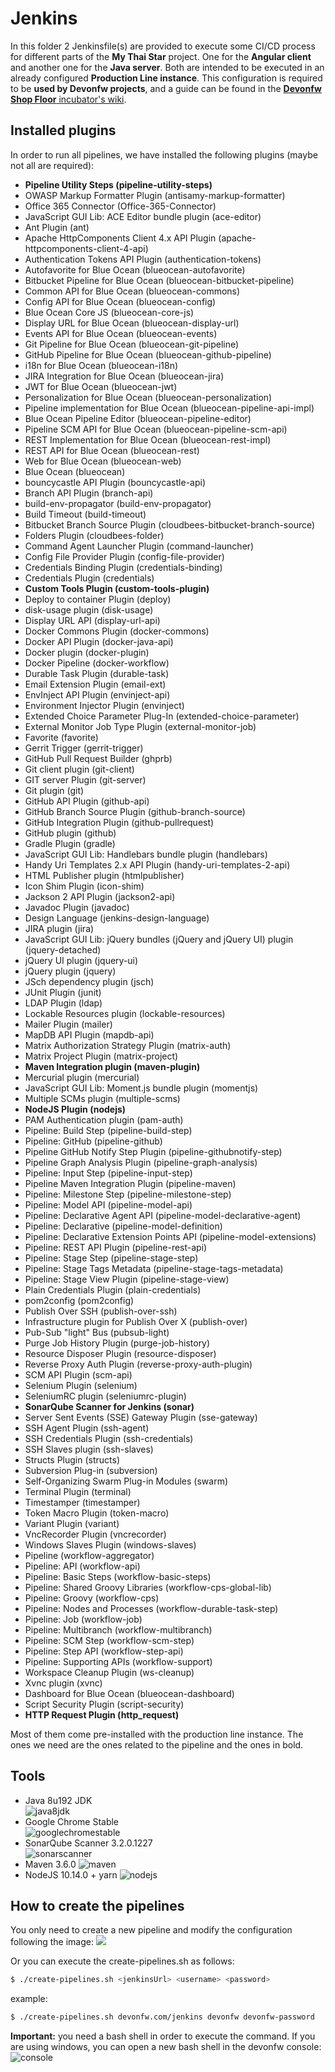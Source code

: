 # Jenkins

In this folder 2 Jenkinsfile(s) are provided to execute some CI/CD process for different parts of the **My Thai Star** project. One for the **Angular client** and another one for the **Java server**. Both are intended to be executed in an already configured **Production Line instance**. This configuration is required to be **used by Devonfw projects**, and a guide can be found in the [**Devonfw Shop Floor** incubator's wiki](https://github.com/devonfw/devonfw-shop-floor/wiki/devonfw-shop-floor-4-production-line-environment).

## Installed plugins

In order to run all pipelines, we have installed the following plugins (maybe not all are required):

- **Pipeline Utility Steps (pipeline-utility-steps)**
- OWASP Markup Formatter Plugin (antisamy-markup-formatter)
- Office 365 Connector (Office-365-Connector)
- JavaScript GUI Lib: ACE Editor bundle plugin (ace-editor)
- Ant Plugin (ant)
- Apache HttpComponents Client 4.x API Plugin (apache-httpcomponents-client-4-api)
- Authentication Tokens API Plugin (authentication-tokens)
- Autofavorite for Blue Ocean (blueocean-autofavorite)
- Bitbucket Pipeline for Blue Ocean (blueocean-bitbucket-pipeline)
- Common API for Blue Ocean (blueocean-commons)
- Config API for Blue Ocean (blueocean-config)
- Blue Ocean Core JS (blueocean-core-js)
- Display URL for Blue Ocean (blueocean-display-url)
- Events API for Blue Ocean (blueocean-events)
- Git Pipeline for Blue Ocean (blueocean-git-pipeline)
- GitHub Pipeline for Blue Ocean (blueocean-github-pipeline)
- i18n for Blue Ocean (blueocean-i18n)
- JIRA Integration for Blue Ocean (blueocean-jira)
- JWT for Blue Ocean (blueocean-jwt)
- Personalization for Blue Ocean (blueocean-personalization)
- Pipeline implementation for Blue Ocean (blueocean-pipeline-api-impl)
- Blue Ocean Pipeline Editor (blueocean-pipeline-editor)
- Pipeline SCM API for Blue Ocean (blueocean-pipeline-scm-api)
- REST Implementation for Blue Ocean (blueocean-rest-impl)
- REST API for Blue Ocean (blueocean-rest)
- Web for Blue Ocean (blueocean-web)
- Blue Ocean (blueocean)
- bouncycastle API Plugin (bouncycastle-api)
- Branch API Plugin (branch-api)
- build-env-propagator (build-env-propagator)
- Build Timeout (build-timeout)
- Bitbucket Branch Source Plugin (cloudbees-bitbucket-branch-source)
- Folders Plugin (cloudbees-folder)
- Command Agent Launcher Plugin (command-launcher)
- Config File Provider Plugin (config-file-provider)
- Credentials Binding Plugin (credentials-binding)
- Credentials Plugin (credentials)
- **Custom Tools Plugin (custom-tools-plugin)**
- Deploy to container Plugin (deploy)
- disk-usage plugin (disk-usage)
- Display URL API (display-url-api)
- Docker Commons Plugin (docker-commons)
- Docker API Plugin (docker-java-api)
- Docker plugin (docker-plugin)
- Docker Pipeline (docker-workflow)
- Durable Task Plugin (durable-task)
- Email Extension Plugin (email-ext)
- EnvInject API Plugin (envinject-api)
- Environment Injector Plugin (envinject)
- Extended Choice Parameter Plug-In (extended-choice-parameter)
- External Monitor Job Type Plugin (external-monitor-job)
- Favorite (favorite)
- Gerrit Trigger (gerrit-trigger)
- GitHub Pull Request Builder (ghprb)
- Git client plugin (git-client)
- GIT server Plugin (git-server)
- Git plugin (git)
- GitHub API Plugin (github-api)
- GitHub Branch Source Plugin (github-branch-source)
- GitHub Integration Plugin (github-pullrequest)
- GitHub plugin (github)
- Gradle Plugin (gradle)
- JavaScript GUI Lib: Handlebars bundle plugin (handlebars)
- Handy Uri Templates 2.x API Plugin (handy-uri-templates-2-api)
- HTML Publisher plugin (htmlpublisher)
- Icon Shim Plugin (icon-shim)
- Jackson 2 API Plugin (jackson2-api)
- Javadoc Plugin (javadoc)
- Design Language (jenkins-design-language)
- JIRA plugin (jira)
- JavaScript GUI Lib: jQuery bundles (jQuery and jQuery UI) plugin (jquery-detached)
- jQuery UI plugin (jquery-ui)
- jQuery plugin (jquery)
- JSch dependency plugin (jsch)
- JUnit Plugin (junit)
- LDAP Plugin (ldap)
- Lockable Resources plugin (lockable-resources)
- Mailer Plugin (mailer)
- MapDB API Plugin (mapdb-api)
- Matrix Authorization Strategy Plugin (matrix-auth)
- Matrix Project Plugin (matrix-project)
- **Maven Integration plugin (maven-plugin)**
- Mercurial plugin (mercurial)
- JavaScript GUI Lib: Moment.js bundle plugin (momentjs)
- Multiple SCMs plugin (multiple-scms)
- **NodeJS Plugin (nodejs)**
- PAM Authentication plugin (pam-auth)
- Pipeline: Build Step (pipeline-build-step)
- Pipeline: GitHub (pipeline-github)
- Pipeline GitHub Notify Step Plugin (pipeline-githubnotify-step)
- Pipeline Graph Analysis Plugin (pipeline-graph-analysis)
- Pipeline: Input Step (pipeline-input-step)
- Pipeline Maven Integration Plugin (pipeline-maven)
- Pipeline: Milestone Step (pipeline-milestone-step)
- Pipeline: Model API (pipeline-model-api)
- Pipeline: Declarative Agent API (pipeline-model-declarative-agent)
- Pipeline: Declarative (pipeline-model-definition)
- Pipeline: Declarative Extension Points API (pipeline-model-extensions)
- Pipeline: REST API Plugin (pipeline-rest-api)
- Pipeline: Stage Step (pipeline-stage-step)
- Pipeline: Stage Tags Metadata (pipeline-stage-tags-metadata)
- Pipeline: Stage View Plugin (pipeline-stage-view)
- Plain Credentials Plugin (plain-credentials)
- pom2config (pom2config)
- Publish Over SSH (publish-over-ssh)
- Infrastructure plugin for Publish Over X (publish-over)
- Pub-Sub "light" Bus (pubsub-light)
- Purge Job History Plugin (purge-job-history)
- Resource Disposer Plugin (resource-disposer)
- Reverse Proxy Auth Plugin (reverse-proxy-auth-plugin)
- SCM API Plugin (scm-api)
- Selenium Plugin (selenium)
- SeleniumRC plugin (seleniumrc-plugin)
- **SonarQube Scanner for Jenkins (sonar)**
- Server Sent Events (SSE) Gateway Plugin (sse-gateway)
- SSH Agent Plugin (ssh-agent)
- SSH Credentials Plugin (ssh-credentials)
- SSH Slaves plugin (ssh-slaves)
- Structs Plugin (structs)
- Subversion Plug-in (subversion)
- Self-Organizing Swarm Plug-in Modules (swarm)
- Terminal Plugin (terminal)
- Timestamper (timestamper)
- Token Macro Plugin (token-macro)
- Variant Plugin (variant)
- VncRecorder Plugin (vncrecorder)
- Windows Slaves Plugin (windows-slaves)
- Pipeline (workflow-aggregator)
- Pipeline: API (workflow-api)
- Pipeline: Basic Steps (workflow-basic-steps)
- Pipeline: Shared Groovy Libraries (workflow-cps-global-lib)
- Pipeline: Groovy (workflow-cps)
- Pipeline: Nodes and Processes (workflow-durable-task-step)
- Pipeline: Job (workflow-job)
- Pipeline: Multibranch (workflow-multibranch)
- Pipeline: SCM Step (workflow-scm-step)
- Pipeline: Step API (workflow-step-api)
- Pipeline: Supporting APIs (workflow-support)
- Workspace Cleanup Plugin (ws-cleanup)
- Xvnc plugin (xvnc)
- Dashboard for Blue Ocean (blueocean-dashboard)
- Script Security Plugin (script-security)
- **HTTP Request Plugin (http_request)**

Most of them come pre-installed with the production line instance. The ones we need are the ones related to the pipeline and the ones in bold.

## Tools

- Java 8u192 JDK \
  ![java8jdk](./images/java8-jdk.png)
- Google Chrome Stable \
  ![googlechromestable](./images/google-chrome-stable.png)
- SonarQube Scanner 3.2.0.1227 \
  ![sonarscanner](./images/sonar-scanner.png)
- Maven 3.6.0
  ![maven](./images/maven.png)
- NodeJS 10.14.0 + yarn
  ![nodejs](./images/nodejs.png)

## How to create the pipelines

You only need to create a new pipeline and modify the configuration following the image:
![](./images/pipeline-config.png)

Or you can execute the create-pipelines.sh as follows:

```bash
$ ./create-pipelines.sh <jenkinsUrl> <username> <password>
```

example:

```bash
$ ./create-pipelines.sh devonfw.com/jenkins devonfw devonfw-password
```

**Important:** you need a bash shell in order to execute the command. If you are using windows, you can open a new bash shell in the devonfw console:
![console](./images/console.png)
